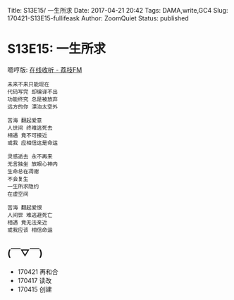 Title: S13E15/ 一生所求
Date: 2017-04-21 20:42
Tags: DAMA,write,GC4
Slug: 170421-S13E15-fullifeask
Author: ZoomQuiet
Status: published

# S13E15: 一生所求

嗯哼版: [在线收听 - 荔枝FM](https://www.lizhi.fm/2193128/2597430407374436870)

    未来不来只能现在
    代码写完 却编译不出
    功能终究 总是被放弃
    远方的你 漂泊太空外

    苦海 翻起爱意
    人世间 终难逃死去
    相遇 竟不可接近
    或我 应相信这是命运

    灵感逝去 永不再来
    无言独坐 放眼心神内
    生命总在凋谢
    不会复生
    一生所求隐约
    在虚空间

    苦海 翻起爱恨
    人间世 难逃避死亡
    相遇 竟无法亲近
    或我应该 相信命运


## (￣▽￣)

- 170421 再和合
- 170417 读改
- 170415 创建
